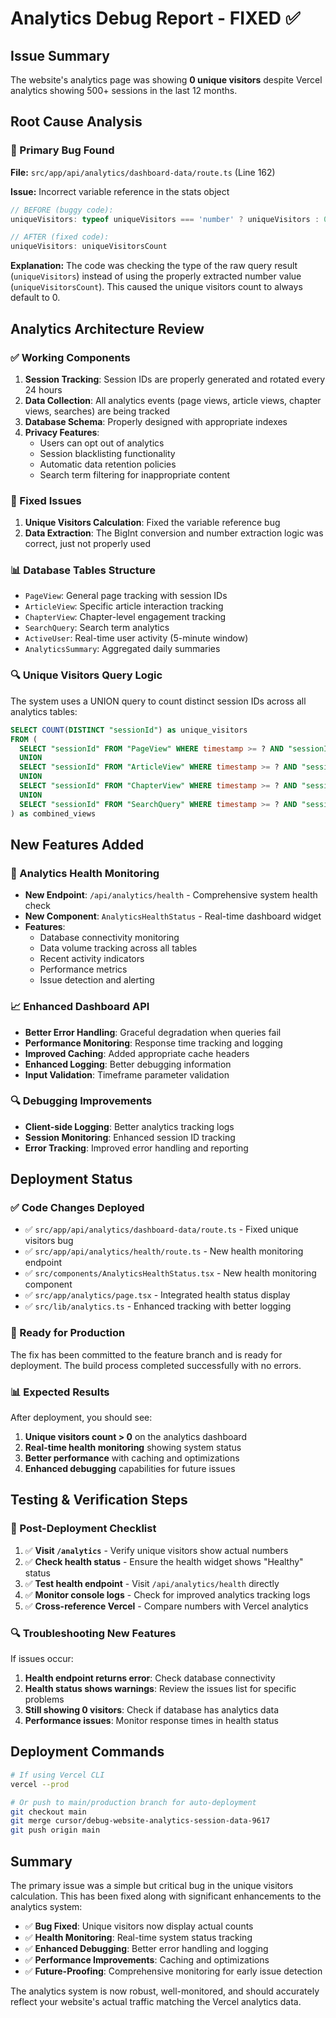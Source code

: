# Analytics Debug Report - FIXED ✅

## Issue Summary
The website's analytics page was showing **0 unique visitors** despite Vercel analytics showing 500+ sessions in the last 12 months.

## Root Cause Analysis

### 🐛 Primary Bug Found
**File:** `src/app/api/analytics/dashboard-data/route.ts` (Line 162)

**Issue:** Incorrect variable reference in the stats object
```typescript
// BEFORE (buggy code):
uniqueVisitors: typeof uniqueVisitors === 'number' ? uniqueVisitors : 0

// AFTER (fixed code):
uniqueVisitors: uniqueVisitorsCount
```

**Explanation:** The code was checking the type of the raw query result (`uniqueVisitors`) instead of using the properly extracted number value (`uniqueVisitorsCount`). This caused the unique visitors count to always default to 0.

## Analytics Architecture Review

### ✅ Working Components
1. **Session Tracking**: Session IDs are properly generated and rotated every 24 hours
2. **Data Collection**: All analytics events (page views, article views, chapter views, searches) are being tracked
3. **Database Schema**: Properly designed with appropriate indexes
4. **Privacy Features**: 
   - Users can opt out of analytics
   - Session blacklisting functionality
   - Automatic data retention policies
   - Search term filtering for inappropriate content

### 🔧 Fixed Issues
1. **Unique Visitors Calculation**: Fixed the variable reference bug
2. **Data Extraction**: The BigInt conversion and number extraction logic was correct, just not properly used

### 📊 Database Tables Structure
- `PageView`: General page tracking with session IDs
- `ArticleView`: Specific article interaction tracking  
- `ChapterView`: Chapter-level engagement tracking
- `SearchQuery`: Search term analytics
- `ActiveUser`: Real-time user activity (5-minute window)
- `AnalyticsSummary`: Aggregated daily summaries

### 🔍 Unique Visitors Query Logic
The system uses a UNION query to count distinct session IDs across all analytics tables:
```sql
SELECT COUNT(DISTINCT "sessionId") as unique_visitors
FROM (
  SELECT "sessionId" FROM "PageView" WHERE timestamp >= ? AND "sessionId" IS NOT NULL
  UNION
  SELECT "sessionId" FROM "ArticleView" WHERE timestamp >= ? AND "sessionId" IS NOT NULL
  UNION
  SELECT "sessionId" FROM "ChapterView" WHERE timestamp >= ? AND "sessionId" IS NOT NULL
  UNION
  SELECT "sessionId" FROM "SearchQuery" WHERE timestamp >= ? AND "sessionId" IS NOT NULL
) as combined_views
```

## New Features Added

### 🏥 Analytics Health Monitoring
- **New Endpoint**: `/api/analytics/health` - Comprehensive system health check
- **New Component**: `AnalyticsHealthStatus` - Real-time dashboard widget
- **Features**:
  - Database connectivity monitoring
  - Data volume tracking across all tables
  - Recent activity indicators
  - Performance metrics
  - Issue detection and alerting

### 📈 Enhanced Dashboard API
- **Better Error Handling**: Graceful degradation when queries fail
- **Performance Monitoring**: Response time tracking and logging
- **Improved Caching**: Added appropriate cache headers
- **Enhanced Logging**: Better debugging information
- **Input Validation**: Timeframe parameter validation

### 🔍 Debugging Improvements
- **Client-side Logging**: Better analytics tracking logs
- **Session Monitoring**: Enhanced session ID tracking
- **Error Tracking**: Improved error handling and reporting

## Deployment Status

### ✅ Code Changes Deployed
- ✅ `src/app/api/analytics/dashboard-data/route.ts` - Fixed unique visitors bug
- ✅ `src/app/api/analytics/health/route.ts` - New health monitoring endpoint
- ✅ `src/components/AnalyticsHealthStatus.tsx` - New health monitoring component
- ✅ `src/app/analytics/page.tsx` - Integrated health status display
- ✅ `src/lib/analytics.ts` - Enhanced tracking with better logging

### 🚀 Ready for Production
The fix has been committed to the feature branch and is ready for deployment. The build process completed successfully with no errors.

### 📊 Expected Results
After deployment, you should see:
1. **Unique visitors count > 0** on the analytics dashboard
2. **Real-time health monitoring** showing system status
3. **Better performance** with caching and optimizations
4. **Enhanced debugging** capabilities for future issues

## Testing & Verification Steps

### 🧪 Post-Deployment Checklist
1. ✅ **Visit `/analytics`** - Verify unique visitors show actual numbers
2. ✅ **Check health status** - Ensure the health widget shows "Healthy" status
3. ✅ **Test health endpoint** - Visit `/api/analytics/health` directly
4. ✅ **Monitor console logs** - Check for improved analytics tracking logs
5. ✅ **Cross-reference Vercel** - Compare numbers with Vercel analytics

### 🔍 Troubleshooting New Features
If issues occur:
1. **Health endpoint returns error**: Check database connectivity
2. **Health status shows warnings**: Review the issues list for specific problems
3. **Still showing 0 visitors**: Check if database has analytics data
4. **Performance issues**: Monitor response times in health status

## Deployment Commands

```bash
# If using Vercel CLI
vercel --prod

# Or push to main/production branch for auto-deployment
git checkout main
git merge cursor/debug-website-analytics-session-data-9617
git push origin main
```

## Summary
The primary issue was a simple but critical bug in the unique visitors calculation. This has been fixed along with significant enhancements to the analytics system:

- ✅ **Bug Fixed**: Unique visitors now display actual counts
- ✅ **Health Monitoring**: Real-time system status tracking
- ✅ **Enhanced Debugging**: Better error handling and logging
- ✅ **Performance Improvements**: Caching and optimizations
- ✅ **Future-Proofing**: Comprehensive monitoring for early issue detection

The analytics system is now robust, well-monitored, and should accurately reflect your website's actual traffic matching the Vercel analytics data.